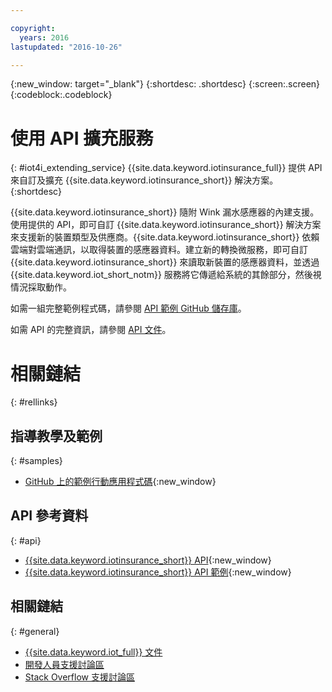 ```yaml
---

copyright:
  years: 2016
lastupdated: "2016-10-26"

---
```




{:new_window: target="\_blank"}
{:shortdesc: .shortdesc}
{:screen:.screen}
{:codeblock:.codeblock}


# 使用 API 擴充服務
{: #iot4i_extending_service}
{{site.data.keyword.iotinsurance_full}} 提供 API 來自訂及擴充 {{site.data.keyword.iotinsurance_short}} 解決方案。
{:shortdesc}

{{site.data.keyword.iotinsurance_short}} 隨附 Wink 漏水感應器的內建支援。使用提供的 API，即可自訂 {{site.data.keyword.iotinsurance_short}} 解決方案來支援新的裝置類型及供應商。{{site.data.keyword.iotinsurance_short}} 依賴雲端對雲端通訊，以取得裝置的感應器資料。建立新的轉換微服務，即可自訂 {{site.data.keyword.iotinsurance_short}} 來讀取新裝置的感應器資料，並透過 {{site.data.keyword.iot_short_notm}} 服務將它傳遞給系統的其餘部分，然後視情況採取動作。

如需一組完整範例程式碼，請參閱 [API 範例 GitHub 儲存庫](https://github.com/IBM-Bluemix/iot4i-api-examples-nodejs/#iot-for-insurance-api-examples)。

如需 API 的完整資訊，請參閱 [API 文件](https://iot4i-api-docs.mybluemix.net/)。


# 相關鏈結
{: #rellinks}

## 指導教學及範例
{: #samples}
* [GitHub 上的範例行動應用程式碼](https://github.com/ibm-watson-iot/ioti-mobile){:new_window}

## API 參考資料
{: #api}
* [{{site.data.keyword.iotinsurance_short}} API](https://iot4i-api-docs.mybluemix.net/){:new_window}
* [{{site.data.keyword.iotinsurance_short}} API 範例](https://github.com/IBM-Bluemix/iot4i-api-examples-nodejs/#iot-for-insurance-api-examples){:new_window}

## 相關鏈結
{: #general}
* [{{site.data.keyword.iot_full}} 文件](https://console.ng.bluemix.net/docs/services/IoT/index.html)
* [開發人員支援討論區](https://developer.ibm.com/answers/search.html?f=&type=question&redirect=search%2Fsearch&sort=relevance&q=%2B[iot]%20%2B[bluemix])
* [Stack Overflow 支援討論區](http://stackoverflow.com/questions/tagged/ibm-bluemix)
